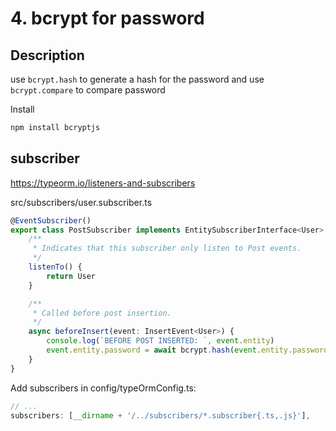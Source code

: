 # 4. bcrypt for password
## Description
use ```bcrypt.hash``` to generate a hash for the password and use ```bcrypt.compare``` to compare password


Install
```bash
npm install bcryptjs
```
## subscriber
https://typeorm.io/listeners-and-subscribers


src/subscribers/user.subscriber.ts
```typescript
@EventSubscriber()
export class PostSubscriber implements EntitySubscriberInterface<User> {
    /**
     * Indicates that this subscriber only listen to Post events.
     */
    listenTo() {
        return User
    }

    /**
     * Called before post insertion.
     */
    async beforeInsert(event: InsertEvent<User>) {
        console.log(`BEFORE POST INSERTED: `, event.entity)
        event.entity.password = await bcrypt.hash(event.entity.password, 12)
    }
}
```

Add subscribers in config/typeOrmConfig.ts:
```typescript
// ...
subscribers: [__dirname + '/../subscribers/*.subscriber{.ts,.js}'],
```

